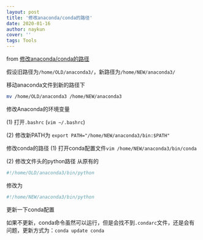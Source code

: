 ```yaml
---
layout: post
title: '修改anaconda/conda的路径'
date: 2020-01-16
author: naykun
cover: ''
tags: Tools
---
```


from [修改anaconda/conda的路径](http://marvin.zone/2018-06-04-change_conda_path/)

假设旧路径为`/home/OLD/anaconda3/`，新路径为`/home/NEW/anaconda3/`

移动anaconda文件到新的路径下

```bash
mv /home/OLD/anaconda3 /home/NEW/anaconda3
```

修改Anaconda的环境变量

(1) 打开`.bashrc` (`vim ~/.bashrc`)

(2) 修改新PATH为 `export PATH="/home/NEW/anaconda3/bin:$PATH"`

修改conda的路径
(1) 打开conda配置文件`vim /home/NEW/anaconda3/bin/conda`

(2) 修改文件头的python路径
从原有的

```bash
#!/home/OLD/anaconda3/bin/python
```

修改为

```bash
#!/home/NEW/anaconda3/bin/python

```

更新一下conda配置

如果不更新，conda命令虽然可以运行，但是会找不到`.condarc`文件，还是会有问题，更新方式为：`conda update conda`
